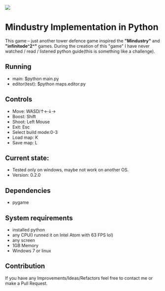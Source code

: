 ![ ](https://i.ibb.co/JBGg6Mx/splahh.png)
# Mindustry Implementation in Python
This game – just another tower defence game inspired the **"Mindustry"** and **"infinitode^2^"** games.
During the creation of this "game" I have never watched / read / listened python guide(this is something like a challenge).

## Running
* main: $python main.py
* editor(test): $python maps.editor.py

## Controls
* Move: WASD/↑←↓→
* Boost: Shift
* Shoot: Left Mouse
* Exit: Esc
* Select build mode:0-3
* Load map: K
* Save map: L

## Current state:
* Tested only on windows, maybe not work on another OS.
* Version: 0.2.0

## Dependencies
* pygame

## System requirements
* installed python
* any CPU(I runned it on Intel Atom with 63 FPS lol)
* any screen
* 1GB Memory
* Windows 7 or linux

## Contribution
If you have any Improvements/Ideas/Refactors feel free to contact me or make a Pull Request.

